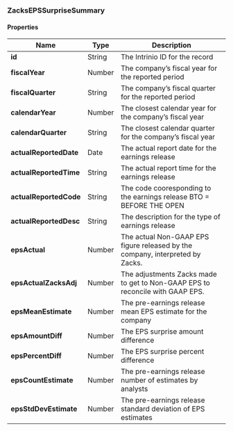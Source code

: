 
[//]: # (CLASS:ZacksEPSSurpriseSummary)

[//]: # (KIND:object)

### ZacksEPSSurpriseSummary

#### Properties

[//]: # (START_DEFINITION)

Name | Type | Description
------------ | ------------- | -------------
**id** | String | The Intrinio ID for the record &nbsp;
**fiscalYear** | Number | The company’s fiscal year for the reported period &nbsp;
**fiscalQuarter** | String | The company’s fiscal quarter for the reported period &nbsp;
**calendarYear** | Number | The closest calendar year for the company’s fiscal year &nbsp;
**calendarQuarter** | String | The closest calendar quarter for the company’s fiscal year &nbsp;
**actualReportedDate** | Date | The actual report date for the earnings release &nbsp;
**actualReportedTime** | String | The actual report time for the earnings release &nbsp;
**actualReportedCode** | String | The code cooresponding to the earnings release  BTO &#x3D; BEFORE THE OPEN | DTM &#x3D; DURING THE MARKET | AMC &#x3D; AFTER MARKET CLOSE &nbsp;
**actualReportedDesc** | String | The description for the type of earnings release &nbsp;
**epsActual** | Number | The actual Non-GAAP EPS figure released by the company, interpreted by Zacks. &nbsp;
**epsActualZacksAdj** | Number | The adjustments Zacks made to get to Non-GAAP EPS to reconcile with GAAP EPS. &nbsp;
**epsMeanEstimate** | Number | The pre-earnings release mean EPS estimate for the company &nbsp;
**epsAmountDiff** | Number | The EPS surprise amount difference &nbsp;
**epsPercentDiff** | Number | The EPS surprise percent difference &nbsp;
**epsCountEstimate** | Number | The pre-earnings release number of estimates by analysts &nbsp;
**epsStdDevEstimate** | Number | The pre-earnings release standard deviation of EPS estimates &nbsp;

[//]: # (END_DEFINITION)





